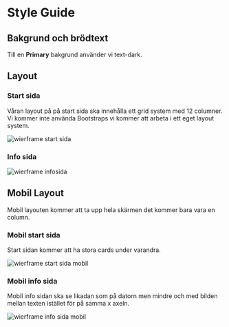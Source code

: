 # **Style Guide**

## **Bakgrund och brödtext**

Till en **Primary** bakgrund använder vi text-dark.

## **Layout**

### **Start sida**

Våran layout på på start sida ska innehålla ett grid system med 12 columner. Vi kommer inte använda Bootstraps vi kommer att arbeta i ett 
eget layout system.

![wierframe start sida](img/img_style_guide/Homepage.png)

### **Info sida**

![wierframe infosida](img/img_style_guide/Infopage.png)

## **Mobil Layout**

Mobil layouten kommer att ta upp hela skärmen det kommer bara vara en column. 

### **Mobil start sida**

Start sidan kommer att ha stora cards under varandra. 

![wierframe start sida mobil](img/img_style_guide/1-Homepage.png)

### **Mobil info sida**

Mobil info sidan ska se likadan som på datorn men mindre och med bilden mellan texten istället för på samma x axeln.

![wierframe info sida mobil](img/img_style_guide/2-infopage.png)